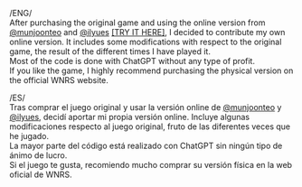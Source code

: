 /ENG/<br>
After purchasing the original game and using the online version from <a href="https://github.com/munjoonteo" target="_blank">@munjoonteo</a> and <a href="https://github.com/ilyues" target="_blank">@ilyues</a> <a href="https://munjoonteo.github.io/wnrs/" target="_blank">[TRY IT HERE]</a>, I decided to contribute my own online version. It includes some modifications with respect to the original game, the result of the different times I have played it.<br>
Most of the code is done with ChatGPT without any type of profit.<br>
If you like the game, I highly recommend purchasing the physical version on the official WNRS website.<br>

/ES/<br>
Tras comprar el juego original y usar la versión online de <a href="https://github.com/munjoonteo" target="_blank">@munjoonteo</a> y <a href="https://github.com/ilyues" target="_blank">@ilyues</a>, decidí aportar mi propia versión online. Incluye algunas modificaciones respecto al juego original, fruto de las diferentes veces que he jugado.<br>
La mayor parte del código está realizado con ChatGPT sin ningún tipo de ánimo de lucro.<br>
Si el juego te gusta, recomiendo mucho comprar su versión física en la web oficial de WNRS.<br>



